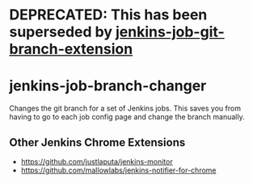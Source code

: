 # DEPRECATED: This has been superseded by [jenkins-job-git-branch-extension](https://github.com/ajesler/jenkins-job-git-branch-extension)


# jenkins-job-branch-changer

Changes the git branch for a set of Jenkins jobs. This saves you from having to go to each job config page and change the branch manually.  


## Other Jenkins Chrome Extensions

- https://github.com/justlaputa/jenkins-monitor
- https://github.com/mallowlabs/jenkins-notifier-for-chrome
